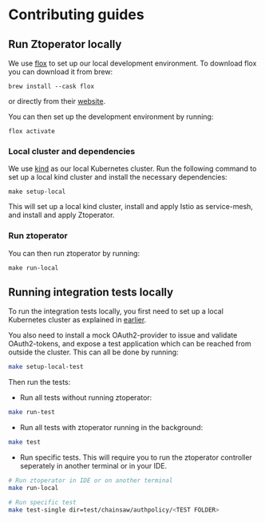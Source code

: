 # Contributing guides

## Run Ztoperator locally

We use [flox](https://flox.dev/) to set up our local development environment.
To download flox you can download it from brew:
```shell
brew install --cask flox
```
or directly from their [website](https://flox.dev/docs/install-flox/).

You can then set up the development environment by running:
```shell
flox activate
```

### Local cluster and dependencies

We use [kind](https://kind.sigs.k8s.io/) as our local Kubernetes cluster. Run the following command to set up a local kind cluster and install 
the necessary dependencies:
```shell
make setup-local
```
This will set up a local kind cluster, install and apply Istio as service-mesh, and install and apply Ztoperator.  

### Run ztoperator

You can then run ztoperator by running:
```shell
make run-local
```

## Running integration tests locally

To run the integration tests locally, you first need to set up a local Kubernetes cluster as explained in 
[earlier](#local-cluster-and-dependencies). 

You also need to install a mock OAuth2-provider to issue and validate OAuth2-tokens, 
and expose a test application which can be reached from outside the cluster. This can all be done by running:

```bash
make setup-local-test
```

Then run the tests:

- Run all tests without running ztoperator:
```bash
make run-test
```

- Run all tests with ztoperator running in the background:
```bash
make test
```

- Run specific tests. This will require you to run the ztoperator controller seperately in another terminal or in your IDE.
```bash
# Run ztoperator in IDE or on another terminal
make run-local

# Run specific test
make test-single dir=test/chainsaw/authpolicy/<TEST FOLDER>
```